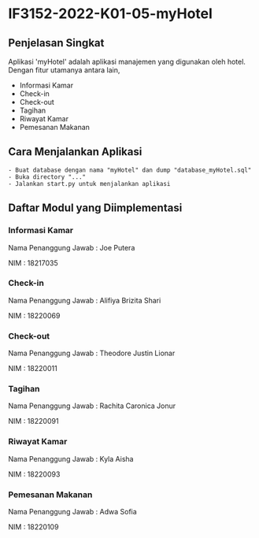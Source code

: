 # IF3152-2022-K01-05-myHotel

## Penjelasan Singkat
Aplikasi 'myHotel' adalah aplikasi manajemen yang digunakan oleh hotel. Dengan fitur utamanya antara lain,
* Informasi Kamar
* Check-in
* Check-out
* Tagihan
* Riwayat Kamar
* Pemesanan Makanan

## Cara Menjalankan Aplikasi
```
- Buat database dengan nama "myHotel" dan dump "database_myHotel.sql"
- Buka directory "..."
- Jalankan start.py untuk menjalankan aplikasi
```
## Daftar Modul yang Diimplementasi
### Informasi Kamar
Nama Penanggung Jawab : Joe Putera

NIM : 18217035

### Check-in
Nama Penanggung Jawab : Alifiya Brizita Shari

NIM : 18220069

### Check-out
Nama Penanggung Jawab : Theodore Justin Lionar

NIM : 18220011

### Tagihan
Nama Penanggung Jawab : Rachita Caronica Jonur

NIM : 18220091

### Riwayat Kamar
Nama Penanggung Jawab : Kyla Aisha

NIM : 18220093

### Pemesanan Makanan
Nama Penanggung Jawab : Adwa Sofia

NIM : 18220109
